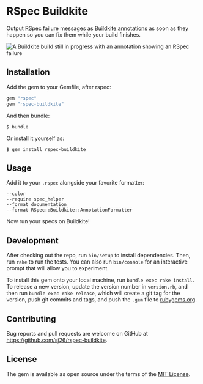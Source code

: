 # RSpec Buildkite

Output [RSpec][rspec] failure messages as [Buildkite annotations][buildkite-annotations] as soon as they happen so you can fix them while your build finishes.

![A Buildkite build still in progress with an annotation showing an RSpec failure][screenshot]

  [rspec]: http://rspec.info
  [buildkite-annotations]: https://buildkite.com/docs/agent/v3/cli-annotate
  [screenshot]: https://user-images.githubusercontent.com/14028/40577709-5b839e8a-614d-11e8-898b-575bb0cc02ba.png

## Installation

Add the gem to your Gemfile, after rspec:

```ruby
gem "rspec"
gem "rspec-buildkite"
```

And then bundle:

    $ bundle

Or install it yourself as:

    $ gem install rspec-buildkite

## Usage

Add it to your `.rspec` alongside your favorite formatter:

```
--color
--require spec_helper
--format documentation
--format RSpec::Buildkite::AnnotationFormatter
```

Now run your specs on Buildkite!

## Development

After checking out the repo, run `bin/setup` to install dependencies. Then, run `rake` to run the tests. You can also run `bin/console` for an interactive prompt that will allow you to experiment.

To install this gem onto your local machine, run `bundle exec rake install`. To release a new version, update the version number in `version.rb`, and then run `bundle exec rake release`, which will create a git tag for the version, push git commits and tags, and push the `.gem` file to [rubygems.org](https://rubygems.org).

## Contributing

Bug reports and pull requests are welcome on GitHub at https://github.com/sj26/rspec-buildkite.

## License

The gem is available as open source under the terms of the [MIT License](https://opensource.org/licenses/MIT).

